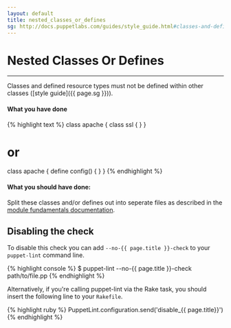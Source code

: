 ```yaml
---
layout: default
title: nested_classes_or_defines
sg: http://docs.puppetlabs.com/guides/style_guide.html#classes-and-defined-resource-types-within-classes
---
```


# Nested Classes Or Defines

---

Classes and defined resource types must not be defined within other classes
([style guide]({{ page.sg }})).

#### What you have done
{% highlight text %}
class apache {
  class ssl { }
}

# or

class apache {
  define config() { }
}
{% endhighlight %}

#### What you should have done:
Split these classes and/or defines out into seperate files as described in the
[module fundamentals
documentation](http://docs.puppetlabs.com/puppet/2.7/reference/modules_fundamentals.html#module-layout).

## Disabling the check

To disable this check you can add `--no-{{ page.title }}-check` to your
`puppet-lint` command line.

{% highlight console %}
$ puppet-lint --no-{{ page.title }}-check path/to/file.pp
{% endhighlight %}

Alternatively, if you're calling puppet-lint via the Rake task, you should
insert the following line to your `Rakefile`.

{% highlight ruby %}
PuppetLint.configuration.send('disable_{{ page.title}}')
{% endhighlight %}
